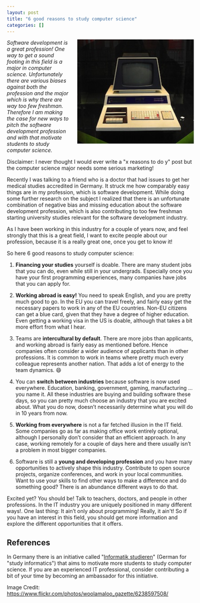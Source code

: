 ```yaml
---
layout: post
title: "6 good reasons to study computer science"
categories: []
---
```


<img src="/images/code2.jpg" style="float: right; margin-left:20px; height:280px;">

*Software development is a great profession! One way to get a sound footing in this field is a major in computer science. Unfortunately there are various biases against both the profession and the major which is why there are way too few freshman. Therefore I am making the case for new ways to pitch the software development profession and with that motivate students to study computer science.*

Disclaimer: I never thought I would ever write a "x reasons to do y" post but the computer science major needs some serious marketing!

Recently I was talking to a friend who is a doctor that had issues to get her medical studies accredited in Germany. It struck me how comparably easy things are in my profession, which is software development. While doing some further research on the subject I realized that there is an unfortunate combination of negative bias and missing education about the software development profession, which is also contributing to too few freshman starting university studies relevant for the software development industry.

As I have been working in this industry for a couple of years now, and feel strongly that this is a great field, I want to excite people about our profession, because it is a really great one, once you get to know it!

So here 6 good reasons to study computer science:

1. **Financing your studies** yourself is doable. There are many student jobs that you can do, even while still in your undergrads. Especially once you have your first programming experiences, many companies have jobs that you can apply for.

1. **Working abroad is easy!** You need to speak English, and you are pretty much good to go. In the EU you can travel freely, and fairly easy get the necessary papers to work in any of the EU countries. Non-EU citizens can get a blue card, given that they have a degree of higher education. Even getting a working visa in the US is doable, although that takes a bit more effort from what I hear. 

1. Teams are **intercultural by default**. There are more jobs than applicants, and working abroad is fairly easy as mentioned before. Hence companies often consider a wider audience of applicants than in other professions. It is common to work in teams where pretty much every colleague represents another nation. That adds a lot of energy to the team dynamics. :smile:

1. You can **switch between industries** because software is now used everywhere. Education, banking, government, gaming, manufacturing … you name it. All these industries are buying and building software these days, so you can pretty much choose an industry that you are excited about. What you do now, doesn’t necessarily determine what you will do in 10 years from now.

1. **Working from everywhere** is not a far fetched illusion in the IT field. Some companies go as far as making office work entirely optional, although I personally don’t consider that an efficient approach. In any case, working remotely for a couple of days here and there usually isn’t a problem in most bigger companies.

1. Software is still a **young and developing profession** and you have many opportunities to actively shape this industry. Contribute to open source projects, organize conferences, and work in your local communities. Want to use your skills to find other ways to make a difference and do something good? There is an abundance different ways to do that.

Excited yet? You should be! Talk to teachers, doctors, and people in other professions. In the IT industry you are uniquely positioned in many different ways!. One last thing: It ain’t only about programming! Really, it ain't! So if you have an interest in this field, you should get more information and explore the different opportunities that it offers.

## References

In Germany there is an initiative called "[Informatik studieren](http://www.informatik-studieren.de)" (German for "study informatics") that aims to motivate more students to study computer science. If you are an experienced IT professional, consider contributing a bit of your time by becoming an ambassador for this initiative.

Image Credit:
https://www.flickr.com/photos/woolamaloo_gazette/6238597508/